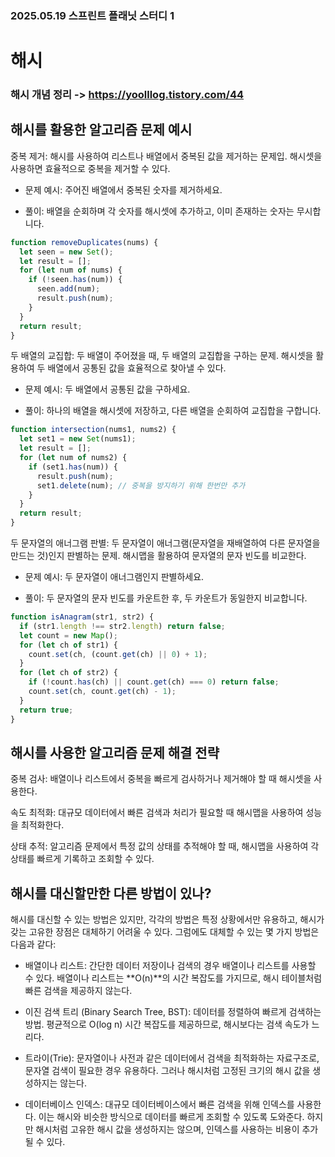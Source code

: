 ### 2025.05.19 스프린트 플래닛 스터디 1

# 해시

### 해시 개념 정리 -> https://yoolllog.tistory.com/44

## 해시를 활용한 알고리즘 문제 예시

중복 제거: 해시를 사용하여 리스트나 배열에서 중복된 값을 제거하는 문제입. 해시셋을 사용하면 효율적으로 중복을 제거할 수 있다.

- 문제 예시: 주어진 배열에서 중복된 숫자를 제거하세요.

- 풀이: 배열을 순회하며 각 숫자를 해시셋에 추가하고, 이미 존재하는 숫자는 무시합니다.

```javascript
function removeDuplicates(nums) {
  let seen = new Set();
  let result = [];
  for (let num of nums) {
    if (!seen.has(num)) {
      seen.add(num);
      result.push(num);
    }
  }
  return result;
}
```

두 배열의 교집합: 두 배열이 주어졌을 때, 두 배열의 교집합을 구하는 문제. 해시셋을 활용하여 두 배열에서 공통된 값을 효율적으로 찾아낼 수 있다.

- 문제 예시: 두 배열에서 공통된 값을 구하세요.

- 풀이: 하나의 배열을 해시셋에 저장하고, 다른 배열을 순회하여 교집합을 구합니다.

```javascript
function intersection(nums1, nums2) {
  let set1 = new Set(nums1);
  let result = [];
  for (let num of nums2) {
    if (set1.has(num)) {
      result.push(num);
      set1.delete(num); // 중복을 방지하기 위해 한번만 추가
    }
  }
  return result;
}
```

두 문자열의 애너그램 판별: 두 문자열이 애너그램(문자열을 재배열하여 다른 문자열을 만드는 것)인지 판별하는 문제. 해시맵을 활용하여 문자열의 문자 빈도를 비교한다.

- 문제 예시: 두 문자열이 애너그램인지 판별하세요.

- 풀이: 두 문자열의 문자 빈도를 카운트한 후, 두 카운트가 동일한지 비교합니다.

```javascript
function isAnagram(str1, str2) {
  if (str1.length !== str2.length) return false;
  let count = new Map();
  for (let ch of str1) {
    count.set(ch, (count.get(ch) || 0) + 1);
  }
  for (let ch of str2) {
    if (!count.has(ch) || count.get(ch) === 0) return false;
    count.set(ch, count.get(ch) - 1);
  }
  return true;
}
```

## 해시를 사용한 알고리즘 문제 해결 전략

중복 검사: 배열이나 리스트에서 중복을 빠르게 검사하거나 제거해야 할 때 해시셋을 사용한다.

속도 최적화: 대규모 데이터에서 빠른 검색과 처리가 필요할 때 해시맵을 사용하여 성능을 최적화한다.

상태 추적: 알고리즘 문제에서 특정 값의 상태를 추적해야 할 때, 해시맵을 사용하여 각 상태를 빠르게 기록하고 조회할 수 있다.

## 해시를 대신할만한 다른 방법이 있나?

해시를 대신할 수 있는 방법은 있지만, 각각의 방법은 특정 상황에서만 유용하고, 해시가 갖는 고유한 장점은 대체하기 어려울 수 있다. 그럼에도 대체할 수 있는 몇 가지 방법은 다음과 같다:

- 배열이나 리스트: 간단한 데이터 저장이나 검색의 경우 배열이나 리스트를 사용할 수 있다. 배열이나 리스트는 **O(n)**의 시간 복잡도를 가지므로, 해시 테이블처럼 빠른 검색을 제공하지 않는다.

- 이진 검색 트리 (Binary Search Tree, BST): 데이터를 정렬하여 빠르게 검색하는 방법. 평균적으로 O(log n) 시간 복잡도를 제공하므로, 해시보다는 검색 속도가 느리다.

- 트라이(Trie): 문자열이나 사전과 같은 데이터에서 검색을 최적화하는 자료구조로, 문자열 검색이 필요한 경우 유용하다. 그러나 해시처럼 고정된 크기의 해시 값을 생성하지는 않는다.

- 데이터베이스 인덱스: 대규모 데이터베이스에서 빠른 검색을 위해 인덱스를 사용한다. 이는 해시와 비슷한 방식으로 데이터를 빠르게 조회할 수 있도록 도와준다. 하지만 해시처럼 고유한 해시 값을 생성하지는 않으며, 인덱스를 사용하는 비용이 추가될 수 있다.
